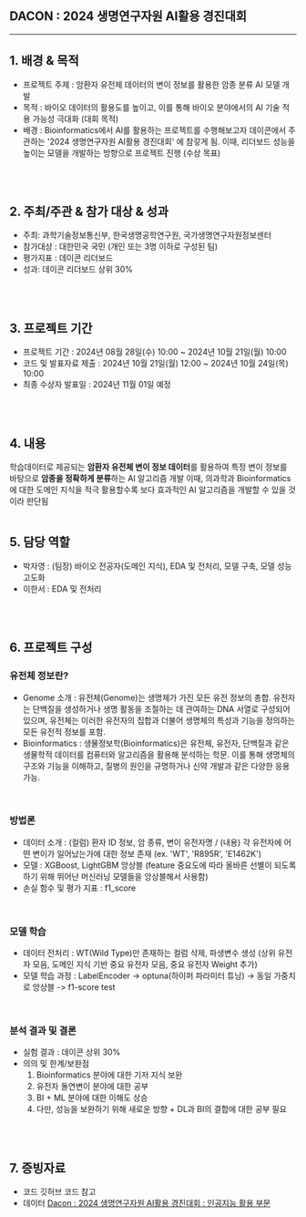## DACON : 2024 생명연구자원 AI활용 경진대회
---

## 1. 배경 & 목적
- 프로젝트 주제 : 암환자 유전체 데이터의 변이 정보를 활용한 암종 분류 AI 모델 개발
- 목적 : 바이오 데이터의 활용도를 높이고, 이를 통해 바이오 분야에서의 AI 기술 적용 가능성 극대화 (대회 목적)
- 배경 : Bioinformatics에서 AI를 활용하는 프로젝트를 수행해보고자 데이콘에서 주관하는 '2024 생명연구자원 AI활용 경진대회' 에 참갛게 됨. 이때, 리더보드 성능을 높이는 모델을 개발하는 방향으로 프로젝트 진행 (수상 목표)
<br/>
<br/>

## 2. 주최/주관 & 참가 대상 & 성과
- 주최: 과학기술정보통신부, 한국생명공학연구원, 국가생명연구자원정보센터
- 참가대상 : 대한민국 국민 (개인 또는 3명 이하로 구성된 팀)
- 평가지표 : 데이콘 리더보드
- 성과: 데이콘 리더보드 상위 30%
<br/>
<br/>

## 3. 프로젝트 기간
- 프로젝트 기간 : 2024년 08월 28일(수) 10:00 ~ 2024년 10월 21일(월) 10:00
- 코드 및 발표자료 제출 : 2024년 10월 21일(월) 12:00 ~ 2024년 10월 24일(목) 10:00
- 최종 수상자 발표일 : 2024년 11월 01일 예정
<br/>
<br/>

## 4. 내용
학습데이터로 제공되는 **암환자 유전체 변이 정보 데이터**를 활용하여 특정 변이 정보를 바탕으로 **암종을 정확하게 분류**하는 AI 알고리즘 개발
이때, 의과학과 Bioinformatics에 대한 도메인 지식을 적극 활용할수록 보다 효과적인 AI 알고리즘을 개발할 수 있을 것이라 판단됨
<br/>
<br/>

## 5. 담당 역할
- 박자영 : (팀장) 바이오 전공자(도메인 지식), EDA 및 전처리, 모델 구축, 모델 성능 고도화
- 이한서 : EDA 및 전처리 
<br/>
<br/>

## 6. 프로젝트 구성
### 유전체 정보란?
- Genome 소개 : 유전체(Genome)는 생명체가 가진 모든 유전 정보의 총합. 유전자는 단백질을 생성하거나 생명 활동을 조절하는 데 관여하는 DNA 서열로 구성되어 있으며, 유전체는 이러한 유전자의 집합과 더불어 생명체의 특성과 기능을 정의하는 모든 유전적 정보를 포함. 
- Bioinformatics : 생물정보학(Bioinformatics)은 유전체, 유전자, 단백질과 같은 생물학적 데이터를 컴퓨터와 알고리즘을 활용해 분석하는 학문. 이를 통해 생명체의 구조와 기능을 이해하고, 질병의 원인을 규명하거나 신약 개발과 같은 다양한 응용 가능.
<br/>

### 방법론
- 데이터 소개 : (컬럼) 환자 ID 정보, 암 종류, 변이 유전자명 / (내용) 각 유전자에 어떤 변이가 일어났는가에 대한 정보 존재 (ex. 'WT', 'R895R', 'E1462K')
- 모델 : XGBoost, LightGBM 앙상블 (feature 중요도에 따라 올바른 선별이 되도록 하기 위해 뛰어난 머신러닝 모델들을 앙상블해서 사용함)
- 손실 함수 및 평가 지표 : f1_score
<br/>

### 모델 학습
- 데이터 전처리 : WT(Wild Type)만 존재하는 컬럼 삭제, 파생변수 생성 (상위 유전자 모음, 도메인 지식 기반 중요 유전자 모음, 중요 유전자 Weight 추가)
- 모델 학습 과정 : LabelEncoder -> optuna(하이퍼 파라미터 튜닝) -> 동일 가중치로 앙상블 -> f1-score test
<br/>

### 분석 결과 및 결론
- 실험 결과 : 데이콘 상위 30%
- 의의 및 한계/보완점
  1. Bioinformatics 분야에 대한 기저 지식 보완
  2. 유전자 돌연변이 분야에 대한 공부
  3. BI + ML 분야에 대한 이해도 상승
  4. 다만, 성능을 보완하기 위해 새로운 방향 + DL과 BI의 결합에 대한 공부 필요
<br/>
<br/>


## 7. 증빙자료
- 코드
  깃허브 코드 참고
- 데이터
  [Dacon : 2024 생명연구자원 AI활용 경진대회 : 인공지능 활용 부문](https://dacon.io/competitions/official/236355/data)

